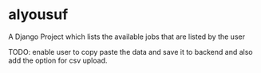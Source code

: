 # alyousuf

A Django Project which lists the available jobs that are listed by the user

TODO:
enable user to copy paste the data and save it to backend and also add the option for csv upload.
